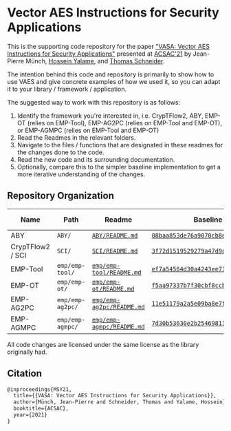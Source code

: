 # Vector AES Instructions for Security Applications

This is the supporting code repository for the paper ["VASA: Vector AES Instructions for Security Applications"](https://ia.cr/2021/1493) presented at [ACSAC'21](https://www.acsac.org/2021/) by Jean-Pierre Münch, [Hossein Yalame](https://encrypto.de/yalame), and [Thomas Schneider](https://encrypto.de/schneider).

The intention behind this code and repository is primarily to show how to use VAES and give concrete examples of how we used it, so you can adapt it to your library / framework / application.

The suggested way to work with this repository is as follows:

1. Identify the framework you're interested in, i.e. CrypTFlow2, ABY, EMP-OT (relies on EMP-Tool), EMP-AG2PC (relies on EMP-Tool and EMP-OT), or EMP-AGMPC (relies on EMP-Tool and EMP-OT)
2. Read the Readmes in the relevant folders.
3. Navigate to the files / functions that are designated in these readmes for the changes done to the code.
4. Read the new code and its surrounding documentation.
5. Optionally, compare this to the simpler baseline implementation to get a more iterative understanding of the changes.

## Repository Organization

|Name|Path|Readme|Baseline Commit|License|Copyright Holder|
|-|-|-|-|-|-|
|ABY|`ABY/`|[`ABY/README.md`](ABY/README.md)|[`08baa853de76a9070cb8ed8d41e96569776e4773`](https://github.com/encryptogroup/ABY/tree/08baa853de76a9070cb8ed8d41e96569776e4773)|[LGPLv3](ABY/LICENSE)|ENCRYPTO|
|CrypTFlow2 / SCI|`SCI/`|[`SCI/README.md`](SCI/README.md)|[`3f72d1519529279a47d9c2bc01799d7e65db07e1`](https://github.com/mpc-msri/EzPC/tree/3f72d1519529279a47d9c2bc01799d7e65db07e1)|[MIT](SCI/LICENSE)|Microsoft Research|
|EMP-Tool|`emp/emp-tool/`|[`emp/emp-tool/README.md`](emp/emp-tool/README.md)|[`ef7a54564d30a4243ee710e0df79323c94f5c9f9`](https://github.com/emp-toolkit/emp-tool/tree/ef7a54564d30a4243ee710e0df79323c94f5c9f9)|[MIT](emp/emp-tool/LICENSE)|Xiao Wang|
|EMP-OT|`emp/emp-ot/`|[`emp/emp-ot/README.md`](emp/emp-ot/README.md)|[`f5aa97337b7f30cbf8ccbb4a763860e6576a8108`](https://github.com/emp-toolkit/emp-ot/tree/f5aa97337b7f30cbf8ccbb4a763860e6576a8108)|[MIT](emp/emp-ot/LICENSE)|Xiao Wang|
|EMP-AG2PC|`emp/emp-ag2pc/`|[`emp/emp-ag2pc/README.md`](emp/emp-ag2pc/README.md)|[`11e51179a2a5e09ba8e7f3736ae955966b96fc92`](https://github.com/emp-toolkit/emp-ag2pc/tree/11e51179a2a5e09ba8e7f3736ae955966b96fc92)|[MIT](emp/emp-ag2pc/LICENSE)|Xiao Wang|
|EMP-AGMPC|`emp/emp-agmpc/`|[`emp/emp-agmpc/README.md`](emp/emp-agmpc/README.md)|[`7d30b53630e2b25469811ab014e4d4a26697a89c`](https://github.com/emp-toolkit/emp-agmpc/tree/7d30b53630e2b25469811ab014e4d4a26697a89c)|[MIT](emp/emp-agmpc/LICENSE)|Xiao Wang|

All code changes are licensed under the same license as the library originally had.

## Citation
```latex
@inproceedings{MSY21,
  title={{VASA: Vector AES Instructions for Security Applications}},
  author={Münch, Jean-Pierre and Schneider, Thomas and Yalame, Hossein},
  booktitle={ACSAC},
  year={2021}
}
```

